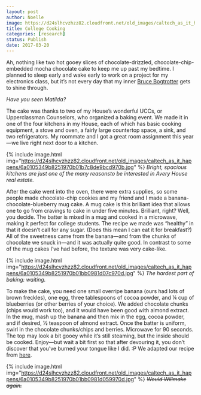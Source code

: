 ```yaml
---
layout: post
author: Noelle
image: https://d24slhcvzhzz82.cloudfront.net/old_images/caltech_as_it_happens/6a0105349b8251970b01b8d268fe8e970c.gif
title: College Cooking
categories: [research]
status: Publish
date: 2017-03-20
---
```



Ah, nothing like two hot gooey slices of chocolate-drizzled, chocolate-chip-embedded mocha chocolate cake to keep me up past my bedtime. I planned to sleep early and wake early to work on a project for my electronics class, but it’s not every day that my inner <a href="https://www.youtube.com/watch?v=G-43FEaWcf0">Bruce Bogtrotter</a> gets to shine through.

*Have you seen *Matilda*?*

The cake was thanks to two of my House’s wonderful UCCs, or Upperclassman Counselors, who organized a baking event. We made it in one of the four kitchens in my House, each of which has basic cooking equipment, a stove and oven, a fairly large countertop space, a sink, and two refrigerators. My roommate and I got a great room assignment this year—we live right next door to a kitchen.


{% include image.html img="https://d24slhcvzhzz82.cloudfront.net/old_images/caltech_as_it_happens/6a0105349b8251970b01b7c8de9bcd970b.jpg" %}
*Bright, spacious kitchens are just one of the many reasonsto be interested in Avery House real estate.*

After the cake went into the oven, there were extra supplies, so some people made chocolate-chip cookies and my friend and I made a banana-chocolate-blueberry mug cake. A mug cake is this brilliant idea that allows one to go from cravings to cake in under five minutes. Brilliant, right? Well, you decide. The batter is mixed in a mug and cooked in a microwave, making it perfect for college students. The recipe we made was “healthy” in that it doesn’t call for any sugar. (Does this mean I can eat it for breakfast?) All of the sweetness came from the banana—and from the chunks of chocolate we snuck in—and it was actually quite good. In contrast to some of the mug cakes I’ve had before, the texture was very cake-like.


{% include image.html img="https://d24slhcvzhzz82.cloudfront.net/old_images/caltech_as_it_happens/6a0105349b8251970b01bb0981d07c970d.jpg" %}
*The hardest part of baking: waiting.*

To make the cake, you need one small overripe banana (ours had lots of brown freckles), one egg, three tablespoons of cocoa powder, and ¼ cup of blueberries (or other berries of your choice). We added chocolate chunks (chips would work too), and it would have been good with almond extract. In the mug, mash up the banana and then mix in the egg, cocoa powder, and if desired, ½ teaspoon of almond extract. Once the batter is uniform, swirl in the chocolate chunks/chips and berries. Microwave for 90 seconds. The top may look a bit gooey while it’s still steaming, but the inside should be cooked. Enjoy—but wait a bit first so that after devouring it, you don’t discover that you’ve burned your tongue like I did. :P We adapted our recipe from <a href="https://thebigmansworld.com/2016/01/21/healthy-4-ingredient-1-minute-chocolate-raspberry-cake/">here</a>.


{% include image.html img="https://d24slhcvzhzz82.cloudfront.net/old_images/caltech_as_it_happens/6a0105349b8251970b01bb0981d059970d.jpg" %}
*<span style="text-decoration: line-through;">Would Willmake again.*

